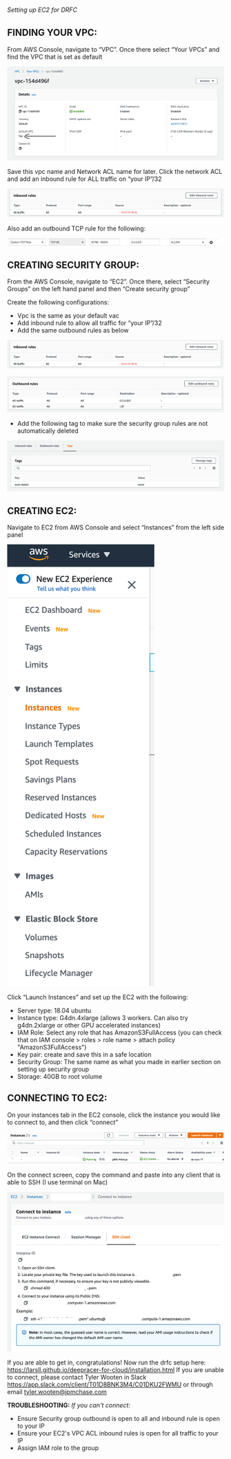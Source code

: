 ###### Setting up EC2 for DRFC

## FINDING YOUR VPC:

From AWS Console, navigate to “VPC”. Once there select “Your VPCs” and find the VPC that is set as default

 ![GitHub Logo](/images/vpc.png)

Save this vpc name and Network ACL name for later.
Click the network ACL and add an inbound rule for ALL traffic on “your IP”/32

 ![GitHub Logo](/images/inbound.png)

Also add an outbound TCP rule for the following:

 ![GitHub Logo](/images/upload_tcp.png)

## CREATING SECURITY GROUP:

From the AWS Console, navigate to “EC2”. Once there, select “Security Groups” on the left hand panel and then  “Create security group”

Create the following configurations:
*	Vpc is the same as your default vac
*	Add inbound rule to allow all traffic for “your IP”/32
*	Add the same outbound rules as below
 
 ![GitHub Logo](/images/inbound.png)

 ![GitHub Logo](/images/outbound.png)
 
* Add the following tag to make sure the security group rules are not automatically deleted

 ![GitHub Logo](/images/auto_delete.png)

## CREATING EC2:

Navigate to EC2 from AWS Console and select “Instances” from the left side panel

 ![GitHub Logo](/images/instances.png)

Click “Launch Instances” and set up the EC2 with the following:

*	Server type: 18.04 ubuntu
*	Instance type: G4dn.4xlarge  (allows 3 workers. Can also try g4dn.2xlarge or other GPU accelerated instances)
*	IAM Role: Select any role that has AmazonS3FullAccess (you can check that on IAM console > roles > role name > attach policy "AmazonS3FullAccess")
*	Key pair: create and save this in a safe location
*	Security Group: The same name as what you made in earlier section on setting up security group
*	Storage: 40GB to root volume

## CONNECTING TO EC2:

On your instances tab in the EC2 console, click the instance you would like to connect to, and then click “connect”

![GitHub Logo](/images/ec2.png)

On the connect screen, copy the command and paste into any client that is able to SSH (I use terminal on Mac)

 ![GitHub Logo](/images/connect.png)
 
If you are able to get in, congratulations! Now run the drfc setup here: https://larsll.github.io/deepracer-for-cloud/installation.html
If you are unable to connect, please contact Tyler Wooten in Slack https://app.slack.com/client/T01D8BNK3M4/C01DKU2FWMU or through email tyler.wooten@jpmchase.com

**TROUBLESHOOTING:**
*If you can't connect:*
* Ensure Security group outbound is open to all and inbound rule is open to your IP
* Ensure your EC2's VPC ACL inbound rules is open for all traffic to your IP
* Assign IAM role to the group

